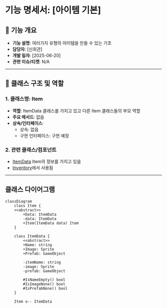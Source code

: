 # 기능 명세서: [아이템 기본]

## 📌 기능 개요
- **기능 설명**: 여러가지 유형의 아이템을 만들 수 있는 기초
- **담당자**: [신희관]
- **개발 일자**: [2025-06-20]
- **관련 이슈/티켓**:  N/A

---

## 🧩 클래스 구조 및 역할

### 1. 클래스명: Item
- **역할**: ItemData 클래스를 가지고 있고 다른 Item 클래스들의 부모 역할
- **주요 메서드**: 없음	
- **상속/인터페이스**:
  - 상속: 없음
  - 구현 인터페이스: 구현 예정

### 2. 관련 클래스/컴포넌트
- [ItemData](https://10-team-project.github.io/docs/%EA%B8%B0%EB%8A%A5%EB%AA%85%EC%84%B8%EC%84%9C/%EC%95%84%EC%9D%B4%ED%85%9C/ItemData/) Item의 정보를 가지고 있음
- [Inventory](https://10-team-project.github.io/docs/%EA%B8%B0%EB%8A%A5%EB%AA%85%EC%84%B8%EC%84%9C/%EC%95%84%EC%9D%B4%ED%85%9C/Invetory/)에서 사용됨

---

## 클래스 다이어그램
```mermaid
classDiagram
	class Item {
	<<abstract>>
		+Data: ItemData
		-data: ItemData
		+Item(ItemData data) Item
	}

	class ItemData {
		<<abstract>>
		+Name: string
		+Image: Sprite
		+Prefab: GameObject
		
		-itemName: string
		-image: Sprite
		-prefab: GameObject	

		#IsNameEmpty() bool
		#IsImageNone() bool
		#IsPrefabNone() bool
	}

	Item o-- ItemData	
```